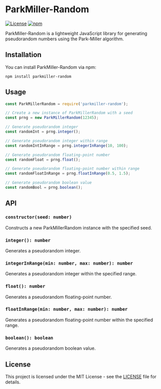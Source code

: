 # ParkMiller-Random

[![License](https://img.shields.io/badge/license-MIT-blue.svg)](https://opensource.org/licenses/MIT)
[![npm](https://img.shields.io/npm/v/parkmiller-random.svg)](https://www.npmjs.com/package/parkmiller-random)

ParkMiller-Random is a lightweight JavaScript library for generating pseudorandom numbers using the Park-Miller algorithm.

## Installation

You can install ParkMiller-Random via npm:

```
npm install parkmiller-random
```

## Usage

```javascript
const ParkMillerRandom = require('parkmiller-random');

// Create a new instance of ParkMillerRandom with a seed
const prng = new ParkMillerRandom(12345);

// Generate pseudorandom integer
const randomInt = prng.integer();

// Generate pseudorandom integer within range
const randomIntInRange = prng.integerInRange(10, 100);

// Generate pseudorandom floating-point number
const randomFloat = prng.float();

// Generate pseudorandom floating-point number within range
const randomFloatInRange = prng.floatInRange(0.5, 1.5);

// Generate pseudorandom boolean value
const randomBool = prng.boolean();
```

## API

### `constructor(seed: number)`

Constructs a new ParkMillerRandom instance with the specified seed.

### `integer(): number`

Generates a pseudorandom integer.

### `integerInRange(min: number, max: number): number`

Generates a pseudorandom integer within the specified range.

### `float(): number`

Generates a pseudorandom floating-point number.

### `floatInRange(min: number, max: number): number`

Generates a pseudorandom floating-point number within the specified range.

### `boolean(): boolean`

Generates a pseudorandom boolean value.

## License

This project is licensed under the MIT License - see the [LICENSE](LICENSE) file for details.